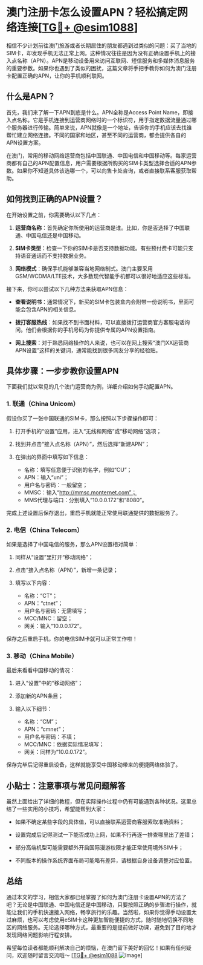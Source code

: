 # 澳门注册卡怎么设置APN？轻松搞定网络连接[[TG💪+ @esim1088](https://t.me/s/esim1088)]

相信不少计划前往澳门旅游或者长期居住的朋友都遇到过类似的问题：买了当地的SIM卡，却发现手机无法正常上网。这种情况往往是因为没有正确设置手机上的接入点名称（APN）。APN是移动设备用来访问互联网、短信服务和多媒体消息服务的重要参数。如果你也遇到了类似的困扰，这篇文章将手把手教你如何为澳门注册卡配置正确的APN，让你的手机顺利联网。

## 什么是APN？

首先，我们来了解一下APN到底是什么。APN全称是Access Point Name，即接入点名称。它是手机连接到运营商网络时的一个标识符，用于指定数据流量通过哪个服务器进行传输。简单来说，APN就像是一个地址，告诉你的手机应该去找谁帮忙建立网络连接。不同的国家和地区，甚至不同的运营商，都会提供各自的APN设置方案。

在澳门，常用的移动网络运营商包括中国联通、中国电信和中国移动等。每家运营商都有自己的APN配置信息，用户需要根据所购买的SIM卡类型选择合适的APN参数。如果你不知道具体该选哪一个，可以向售卡处咨询，或者直接联系客服获取帮助。

## 如何找到正确的APN设置？

在开始设置之前，你需要确认以下几点：

1. **运营商名称**：首先确定你所使用的运营商是谁。比如，你是否选择了中国联通、中国电信还是中国移动。
   
2. **SIM卡类型**：检查一下你的SIM卡是否支持数据功能。有些预付费卡可能只支持语音通话而不支持数据业务。

3. **网络模式**：确保手机能够兼容当地网络制式。澳门主要采用GSM/WCDMA/LTE技术，大多数现代智能手机都可以很好地适应这些标准。

接下来，你可以尝试以下几种方法来获取APN信息：

- **查看说明书**：通常情况下，新买的SIM卡包装盒内会附带一份说明书，里面可能会包含APN的相关信息。
  
- **拨打客服热线**：如果找不到书面材料，可以直接拨打运营商官方客服电话询问。他们会根据你的手机号码为你提供专属的APN设置指南。

- **网上搜索**：对于熟悉网络操作的人来说，也可以在网上搜索“澳门XX运营商APN设置”这样的关键词，通常能找到很多网友分享的经验贴。

## 具体步骤：一步步教你设置APN

下面我们就以常见的几个澳门运营商为例，详细介绍如何手动配置APN。

### 1. 联通（China Unicom）

假设你买了一张中国联通的SIM卡，那么按照以下步骤操作即可：

1. 打开手机的“设置”应用，进入“无线和网络”或“移动网络”选项；
   
2. 找到并点击“接入点名称（APN）”，然后选择“新建APN”；
   
3. 在弹出的界面中填写如下信息：
   - 名称：填写任意便于识别的名字，例如“CU”；
   - APN：输入“uni”；
   - 用户名与密码：一般留空；
   - MMSC：输入“http://mmsc.monternet.com”；
   - MMS代理与端口：分别填入“10.0.0.172”和“8080”。

完成上述设置后保存退出，重启手机就能正常使用联通提供的数据服务了。

### 2. 电信（China Telecom）

如果是选择了中国电信的服务，那么APN设置相对简单：

1. 同样从“设置”里打开“移动网络”；
   
2. 点击“接入点名称（APN）”，新增一条记录；
   
3. 填写以下内容：
   - 名称：“CT”；
   - APN：“ctnet”；
   - 用户名与密码：无需填写；
   - MCC/MNC：留空；
   - 网关：输入“10.0.0.172”。

保存之后重启手机，你的电信SIM卡就可以正常工作啦！

### 3. 移动（China Mobile）

最后来看看中国移动的情况：

1. 进入“设置”中的“移动网络”；
   
2. 添加新的APN条目；
   
3. 输入以下细节：
   - 名称：“CM”；
   - APN：“cmnet”；
   - 用户名与密码：不填；
   - MCC/MNC：依据实际情况填写；
   - 网关：同样为“10.0.0.172”。

保存完毕后记得重启设备，这样就能享受中国移动带来的便捷网络体验了。

## 小贴士：注意事项与常见问题解答

虽然上面给出了详细的教程，但在实际操作过程中仍有可能遇到各种状况。这里总结了一些实用的小技巧，希望能帮到大家：

- 如果不确定某些字段的具体值，可以直接联系运营商客服索取准确资料；
  
- 设置完成后记得测试一下能否成功上网，如果不行再逐一排查哪里出了差错；
  
- 部分高端机型可能需要额外开启国际漫游权限才能正常使用境外SIM卡；
  
- 不同版本的操作系统界面布局可能略有差异，请根据自身设备调整对应位置。

## 总结

通过本文的学习，相信大家都已经掌握了如何为澳门注册卡设置APN的方法了吧？无论是中国联通、中国电信还是中国移动，只要按照正确的步骤进行操作，就能让我们的手机快速接入网络，畅享旅行的乐趣。当然啦，如果你觉得手动设置太过麻烦，也可以考虑使用eSIM卡这种更加智能便捷的方式，随时随地切换不同地区的网络服务。无论选择哪种方式，最重要的是提前做好功课，避免到了目的地才发现网络问题影响行程安排。

希望每位读者都能顺利解决自己的烦恼，在澳门留下美好的回忆！如果有任何疑问，欢迎随时留言交流哦～ [[TG💪+ @esim1088](https://t.me/s/esim1088) ![Image](https://i.postimg.cc/4NQfJmqS/Snipaste-2025-05-13-00-14-12.png)]